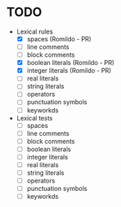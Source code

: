 # TODO

- Lexical rules
   - [x] spaces (Romildo - PR)
   - [ ] line comments
   - [ ] block comments
   - [x] boolean literals (Romildo - PR)
   - [x] integer literals (Romildo - PR)
   - [ ] real literals
   - [ ] string literals
   - [ ] operators
   - [ ] punctuation symbols
   - [ ] keyworkds
   
- Lexical tests
   - [ ] spaces
   - [ ] line comments
   - [ ] block comments
   - [ ] boolean literals
   - [ ] integer literals
   - [ ] real literals
   - [ ] string literals
   - [ ] operators
   - [ ] punctuation symbols
   - [ ] keyworkds
